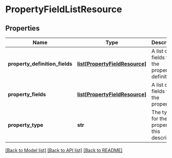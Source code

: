# PropertyFieldListResource

## Properties
Name | Type | Description | Notes
------------ | ------------- | ------------- | -------------
**property_definition_fields** | [**list[PropertyFieldResource]**](PropertyFieldResource.md) | A list of fields for the property definition. | [optional] 
**property_fields** | [**list[PropertyFieldResource]**](PropertyFieldResource.md) | A list of fields for the property. | [optional] 
**property_type** | **str** | The type for the property this describes. | [optional] 

[[Back to Model list]](../README.md#documentation-for-models) [[Back to API list]](../README.md#documentation-for-api-endpoints) [[Back to README]](../README.md)



